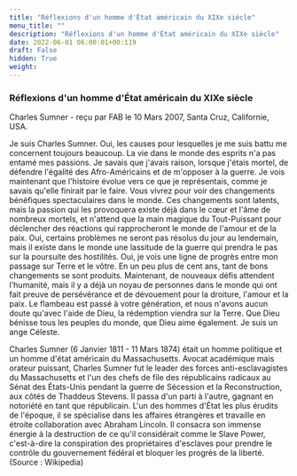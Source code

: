 ```yaml
---
title: "Réflexions d'un homme d'État américain du XIXe siècle"
menu_title: ""
description: "Réflexions d'un homme d'État américain du XIXe siècle"
date: 2022-06-01 06:00:01+00:119
draft: False
hidden: True
weight:
---
```

### Réflexions d'un homme d'État américain du XIXe siècle

Charles Sumner - reçu par FAB le 10 Mars 2007, Santa Cruz, Californie, USA.

Je suis Charles Sumner.
Oui, les causes pour lesquelles je me suis battu me concernent toujours beaucoup. La vie dans le monde des esprits n'a pas entamé mes passions. Je savais que j'avais raison, lorsque j'étais mortel, de défendre l'égalité des Afro-Américains et de m'opposer à la guerre. Je vois maintenant que l'histoire évolue vers ce que je représentais, comme je savais qu'elle finirait par le faire.
Vous vivrez pour voir des changements bénéfiques spectaculaires dans le monde. Ces changements sont latents, mais la passion qui les provoquera existe déjà dans le cœur et l'âme de nombreux mortels, et n'attend que la main magique du Tout-Puissant pour déclencher des réactions qui rapprocheront le monde de l'amour et de la paix. Oui, certains problèmes ne seront pas résolus du jour au lendemain, mais il existe dans le monde une lassitude de la guerre qui prendra le pas sur la poursuite des hostilités.
Oui, je vois une ligne de progrès entre mon passage sur Terre et le vôtre. En un peu plus de cent ans, tant de bons changements se sont produits. Maintenant, de nouveaux défis attendent l'humanité, mais il y a déjà un noyau de personnes dans le monde qui ont fait preuve de persévérance et de dévouement pour la droiture, l'amour et la paix. Le flambeau est passé à votre génération, et nous n'avons aucun doute qu'avec l'aide de Dieu, la rédemption viendra sur la Terre.
Que Dieu bénisse tous les peuples du monde, que Dieu aime également. Je suis un ange Céleste.

Charles Sumner (6 Janvier 1811 - 11 Mars 1874) était un homme politique et un homme d'état américain du Massachusetts. Avocat académique mais orateur puissant, Charles Sumner fut le leader des forces anti-esclavagistes du Massachusetts et l'un des chefs de file des républicains radicaux au Sénat des États-Unis pendant la guerre de Sécession et la Reconstruction, aux côtés de Thaddeus Stevens. Il passa d'un parti à l'autre, gagnant en notoriété en tant que républicain. L'un des hommes d'État les plus érudits de l'époque, il se spécialise dans les affaires étrangères et travaille en étroite collaboration avec Abraham Lincoln. Il consacra son immense énergie à la destruction de ce qu'il considérait comme le Slave Power, c'est-à-dire la conspiration des propriétaires d'esclaves pour prendre le contrôle du gouvernement fédéral et bloquer les progrès de la liberté. (Source : Wikipedia)